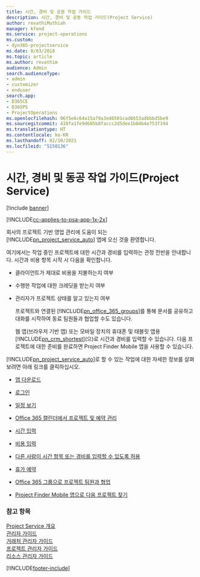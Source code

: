 ```yaml
---
title: 시간, 경비 및 공동 작업 가이드
description: 시간, 경비 및 공동 작업 가이드(Project Service)
author: revathiMuthiah
manager: kfend
ms.service: project-operations
ms.custom:
- dyn365-projectservice
ms.date: 8/03/2018
ms.topic: article
ms.author: revathim
audience: Admin
search.audienceType:
- admin
- customizer
- enduser
search.app:
- D365CE
- D365PS
- ProjectOperations
ms.openlocfilehash: 06f5e6c64a15a79a3ed6501cad8653adbbbd5be9
ms.sourcegitcommit: 418fa1fe9d605b8faccc2d5dee1b04b4e753f194
ms.translationtype: HT
ms.contentlocale: ko-KR
ms.lasthandoff: 02/10/2021
ms.locfileid: "5150136"
---
```

# <a name="time-expense-and-collaboration-guide-project-service"></a>시간, 경비 및 동공 작업 가이드(Project Service)

[!include [banner](../includes/psa-now-project-operations.md)]

[!INCLUDE[cc-applies-to-psa-app-1x-2x](../includes/cc-applies-to-psa-app-1x-2x.md)]

회사의 프로젝트 기반 영업 관리에 도움이 되는 [!INCLUDE[pn_project_service_auto](../includes/pn-project-service-auto.md)] 앱에 오신 것을 환영합니다. 
  
 여기에서는 작업 중인 프로젝트에 대한 시간과 경비를 입력하는 관정 전반을 안내합니다. 시간과 비용 항목 시작 시 다음을 확인합니다.  
  
- 클라이언트가 제대로 비용을 지불하는지 여부  
  
- 수행한 작업에 대한 크레딧을 받는지 여부  
  
- 관리자가 프로젝트 상태를 알고 있는지 여부  
  
  프로젝트와 연결된 [!INCLUDE[pn_office_365_groups](../includes/pn-office-365-groups.md)]를 통해 문서를 공유하고 대화를 시작하여 동료 팀원들과 협업할 수도 있습니다.  
  
  웹 앱(브라우저 기반 앱) 또는 모바일 장치의 휴대폰 및 태블릿 앱용 [!INCLUDE[pn_crm_shortest](../includes/pn-crm-shortest.md)](으)로 시간과 경비를 입력할 수 있습니다. 다음 프로젝트에 대한 준비를 완료하면 Project Finder Mobile 앱을 사용할 수 있습니다.  
  
[!INCLUDE[pn_project_service_auto](../includes/pn-project-service-auto.md)]로 할 수 있는 작업에 대한 자세한 정보를 살펴보려면 아래 링크를 클릭하십시오.  
  
-   [앱 다운로드](../psa/get-apps.md)  
  
-   [로그인](../psa/sign-in.md)  
  
-   [일정 보기](../psa/view-schedule.md)  
  
-   [Office 365 캘린더에서 프로젝트 및 예약 관리](../psa/manage-project-bookings-office-365-calendar.md)  
  
-   [시간 입력](../psa/enter-time.md)  
  
-   [비용 입력](../psa/enter-expenses.md)  
  
-   [다른 사람이 시간 항목 또는 경비를 입력할 수 있도록 허용](../psa/allow-someone-else-enter-time-entry-expense.md)  
  
-   [휴가 예약](../psa/schedule-time-off.md)  
  
-   [Office 365 그룹으로 프로젝트 팀원과 협업](../psa/collaborate-project-team-members-office-365-groups.md)  
  
-   [Project Finder Mobile 앱으로 다음 프로젝트 찾기](../psa/find-next-project-finder-mobile-app.md)  
  
### <a name="see-also"></a>참고 항목  
 [Project Service 개요](../psa/overview.md)   
 [관리자 가이드](../psa/admin-guide.md)   
 [거래처 관리자 가이드](../psa/account-manager-guide.md)   
 [프로젝트 관리자 가이드](../psa/project-manager-guide.md)   
 [리소스 관리자 가이드](../psa/resource-manager-guide.md)   


[!INCLUDE[footer-include](../includes/footer-banner.md)]